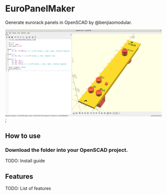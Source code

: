 # EuroPanelMaker
Generate eurorack panels in OpenSCAD by @benjiaomodular.

![Template preview](preview.png);

## How to use

### Download the folder into your OpenSCAD project.
TODO: Install guide

## Features
TODO: List of features
